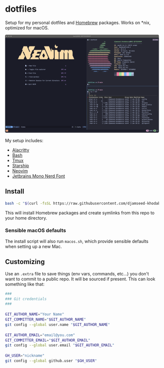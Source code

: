 # dotfiles

Setup for my personal dotfiles and [Homebrew](https://brew.sh) packages. Works on \*nix, optimized for macOS.

![banner](banner.png)

My setup includes:

-   [Alacritty](https://alacritty.org)
-   [Bash](https://www.gnu.org/software/bash/)
-   [Tmux](https://github.com/tmux/tmux/wiki)
-   [Starship](https://starship.rs/)
-   [Neovim](https://neovim.io/)
-   [Jetbrains Mono Nerd Font](https://www.programmingfonts.org/#jetbrainsmono)

## Install

```sh
bash -c "$(curl -fsSL https://raw.githubusercontent.com/djamseed-khodabocus-cko/dotfiles/main/install.sh)"
```

This will install Homebrew packages and create symlinks from this repo to your home directory.

### Sensible macOS defaults

The install script will also run `macos.sh`, which provide sensible defaults when setting up a new Mac.

## Customizing

Use an `.extra` file to save things (env vars, commands, etc...) you don't want to commit to a public repo.
It will be sourced if present. This can look something like that:

```sh
###
### Git credentials
###

GIT_AUTHOR_NAME="Your Name"
GIT_COMMITTER_NAME="$GIT_AUTHOR_NAME"
git config --global user.name "$GIT_AUTHOR_NAME"

GIT_AUTHOR_EMAIL="email@you.com"
GIT_COMMITTER_EMAIL="$GIT_AUTHOR_EMAIL"
git config --global user.email "$GIT_AUTHOR_EMAIL"

GH_USER="nickname"
git config --global github.user "$GH_USER"
```
